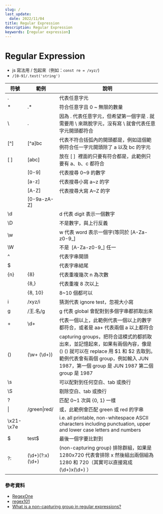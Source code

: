 ```yaml
---
slug: /
last_update:
  date: 2022/11/04
title: Regular Expression
description: Regular Expression
keywords: [regular expression]
---
```


# Regular Expression

- js 寫法用 / 包起來（例如：`const re = /xyz/`)
- `/[0-9]/.test('string')`

| 符號      | 範例            | 說明                                                                                                                                                                                                             |
| --------- | --------------- | ---------------------------------------------------------------------------------------------------------------------------------------------------------------------------------------------------------------- |
| .         |                 | 代表任意字元                                                                                                                                                                                                     |
| \*        | .\*             | 符合任意字且 0 ~ 無限的數量                                                                                                                                                                                      |
| \         | \.              | 因為 . 代表任意字元，但希望第一個字是 . 就需要用 \ 來跳脫字元，沒有寫 \ 就會代表任意字元開頭都符合                                                                                                               |
| [^]       | \[^a]bc         | 代表不符合括弧內的開頭都是，例如這個範例符合任一字元開頭除了 a 以及 bc 的字元                                                                                                                                    |
| [ ]       | [abc]           | 放在 [ ]  裡面的只要有符合都是，此範例只要有 a、b、c 都符合                                                                                                                                                      |
|           | [0-9]           | 代表搜尋 0~9 的數字                                                                                                                                                                                              |
|           | [a-z]           | 代表搜尋小寫 a~z 的字                                                                                                                                                                                            |
|           | [A-Z]           | 代表搜尋大寫 A~Z 的字                                                                                                                                                                                            |
|           | [0-9a-zA-Z]     |                                                                                                                                                                                                                  |
| \d        |                 | d 代表 digit 表示一個數字                                                                                                                                                                                        |
| \D        |                 | 不是數字，與上行反義                                                                                                                                                                                             |
| \w        |                 | w 代表 word 表示一個字(等同於 [A-Za-z0-9_]                                                                                                                                                                       |
| \W        |                 | 不是  [A-Za-z0-9_] 任一                                                                                                                                                                                          |
| ^         |                 | 代表字串開頭                                                                                                                                                                                                     |
| $         |                 | 代表字串結尾                                                                                                                                                                                                     |
| {n}       | {8}             | 代表重複幾次 n 為次數                                                                                                                                                                                            |
|           | {8,}            | 代表重複 8 次以上                                                                                                                                                                                                |
|           | {8, 10}         | 8~10 個都可以                                                                                                                                                                                                    |
| i         | /xyz/i          | 猜測代表 ignore test，忽視大小寫                                                                                                                                                                                 |
| g         | /王.名/g        | g 代表 global 會配對到多個字串都抓取出來                                                                                                                                                                         |
| +         | \d+             | 代表一個以上，此範例代表一個以上的數字都符合，或者是 aa+ 代表兩個 a 以上都符合                                                                                                                                   |
| ()        | (\w+ (\d+))     | capturing groups，把符合這模式的都抓取出來，並記憶起來，如果有兩個內容，像是 () () 就可以在 replace 用 $1 和 $2 去取到。範例代表會有兩個 group，例如輸入 JUN 1987，第一個 group 是 JUN 1987 第二個 group 是 1987 |
| \s        |                 | 可以配對到任何空白、tab 或換行                                                                                                                                                                                   |
| \S        |                 | 剔除空白、tab 或換行                                                                                                                                                                                             |
| ?         |                 | 匹配 0~1 次與 {0, 1} 一樣                                                                                                                                                                                        |
| \|        | /green\|red/    | 或，此範例會匹配 green 或 red 的字串                                                                                                                                                                             |
| \x21-\x7e |                 | i.e. all printable, non-whitespace ASCII characters including punctuation, upper and lower case letters and numbers                                                                                              |
| $         | test$           | 最後一個字要比對到                                                                                                                                                                                               |
| ?:        | (\d+)(?:x)(\d+) | (non-capturing group) 排除群組，如果是 1280x720 代表會排除 x 然後組出兩個組為 1280 和 720（其實可以直接寫成 (\d+)x(\d+) ）                                                                                       |

### 參考資料

- [RegexOne](https://regexone.com/)
- [regex101](https://regex101.com/)
- [What is a non-capturing group in regular expressions?](https://stackoverflow.com/questions/3512471/what-is-a-non-capturing-group-in-regular-expressions)
